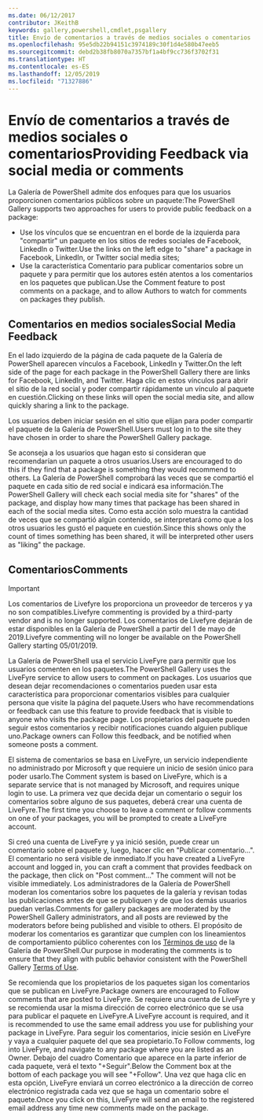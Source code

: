 ```yaml
---
ms.date: 06/12/2017
contributor: JKeithB
keywords: gallery,powershell,cmdlet,psgallery
title: Envío de comentarios a través de medios sociales o comentarios
ms.openlocfilehash: 95e5db22b94151c3974189c30f1d4e580b47eeb5
ms.sourcegitcommit: debd2b38fb8070a7357bf1a4bf9cc736f3702f31
ms.translationtype: HT
ms.contentlocale: es-ES
ms.lasthandoff: 12/05/2019
ms.locfileid: "71327886"
---
```

# <a name="providing-feedback-via-social-media-or-comments"></a><span data-ttu-id="8782c-103">Envío de comentarios a través de medios sociales o comentarios</span><span class="sxs-lookup"><span data-stu-id="8782c-103">Providing Feedback via social media or comments</span></span>

<span data-ttu-id="8782c-104">La Galería de PowerShell admite dos enfoques para que los usuarios proporcionen comentarios públicos sobre un paquete:</span><span class="sxs-lookup"><span data-stu-id="8782c-104">The PowerShell Gallery supports two approaches for users to provide public feedback on a package:</span></span>

- <span data-ttu-id="8782c-105">Use los vínculos que se encuentran en el borde de la izquierda para "compartir" un paquete en los sitios de redes sociales de Facebook, LinkedIn o Twitter.</span><span class="sxs-lookup"><span data-stu-id="8782c-105">Use the links on the left edge to "share" a package in Facebook, LinkedIn, or Twitter social media sites;</span></span>
- <span data-ttu-id="8782c-106">Use la característica Comentario para publicar comentarios sobre un paquete y para permitir que los autores estén atentos a los comentarios en los paquetes que publican.</span><span class="sxs-lookup"><span data-stu-id="8782c-106">Use the Comment feature to post comments on a package, and to allow Authors to watch for comments on packages they publish.</span></span>

## <a name="social-media-feedback"></a><span data-ttu-id="8782c-107">Comentarios en medios sociales</span><span class="sxs-lookup"><span data-stu-id="8782c-107">Social Media Feedback</span></span>

<span data-ttu-id="8782c-108">En el lado izquierdo de la página de cada paquete de la Galería de PowerShell aparecen vínculos a Facebook, LinkedIn y Twitter.</span><span class="sxs-lookup"><span data-stu-id="8782c-108">On the left side of the page for each package in the PowerShell Gallery there are links for Facebook, LinkedIn, and Twitter.</span></span>
<span data-ttu-id="8782c-109">Haga clic en estos vínculos para abrir el sitio de la red social y poder compartir rápidamente un vínculo al paquete en cuestión.</span><span class="sxs-lookup"><span data-stu-id="8782c-109">Clicking on these links will open the social media site, and allow quickly sharing a link to the package.</span></span>

<span data-ttu-id="8782c-110">Los usuarios deben iniciar sesión en el sitio que elijan para poder compartir el paquete de la Galería de PowerShell.</span><span class="sxs-lookup"><span data-stu-id="8782c-110">Users must log in to the site they have chosen in order to share the PowerShell Gallery package.</span></span>

<span data-ttu-id="8782c-111">Se aconseja a los usuarios que hagan esto si consideran que recomendarían un paquete a otros usuarios.</span><span class="sxs-lookup"><span data-stu-id="8782c-111">Users are encouraged to do this if they find that a package is something they would recommend to others.</span></span>
<span data-ttu-id="8782c-112">La Galería de PowerShell comprobará las veces que se compartió el paquete en cada sitio de red social e indicará esa información.</span><span class="sxs-lookup"><span data-stu-id="8782c-112">The PowerShell Gallery will check each social media site for "shares" of the package, and display how many times that package has been shared in each of the social media sites.</span></span>
<span data-ttu-id="8782c-113">Como esta acción solo muestra la cantidad de veces que se compartió algún contenido, se interpretará como que a los otros usuarios les gustó el paquete en cuestión.</span><span class="sxs-lookup"><span data-stu-id="8782c-113">Since this shows only the count of times something has been shared, it will be interpreted other users as "liking" the package.</span></span>

## <a name="comments"></a><span data-ttu-id="8782c-114">Comentarios</span><span class="sxs-lookup"><span data-stu-id="8782c-114">Comments</span></span>

> [!IMPORTANT]
> <span data-ttu-id="8782c-115">Los comentarios de Livefyre los proporciona un proveedor de terceros y ya no son compatibles.</span><span class="sxs-lookup"><span data-stu-id="8782c-115">Livefyre commenting is provided by a third-party vendor and is no longer supported.</span></span>
> <span data-ttu-id="8782c-116">Los comentarios de Livefyre dejarán de estar disponibles en la Galería de PowerShell a partir del 1 de mayo de 2019.</span><span class="sxs-lookup"><span data-stu-id="8782c-116">Livefyre commenting will no longer be available on the PowerShell Gallery starting 05/01/2019.</span></span> 

<span data-ttu-id="8782c-117">La Galería de PowerShell usa el servicio LiveFyre para permitir que los usuarios comenten en los paquetes.</span><span class="sxs-lookup"><span data-stu-id="8782c-117">The PowerShell Gallery uses the LiveFyre service to allow users to comment on packages.</span></span>
<span data-ttu-id="8782c-118">Los usuarios que desean dejar recomendaciones o comentarios pueden usar esta característica para proporcionar comentarios visibles para cualquier persona que visite la página del paquete.</span><span class="sxs-lookup"><span data-stu-id="8782c-118">Users who have recommendations or feedback can use this feature to provide feedback that is visible to anyone who visits the package page.</span></span>
<span data-ttu-id="8782c-119">Los propietarios del paquete pueden seguir estos comentarios y recibir notificaciones cuando alguien publique uno.</span><span class="sxs-lookup"><span data-stu-id="8782c-119">Package owners can Follow this feedback, and be notified when someone posts a comment.</span></span>

<span data-ttu-id="8782c-120">El sistema de comentarios se basa en LiveFyre, un servicio independiente no administrado por Microsoft y que requiere un inicio de sesión único para poder usarlo.</span><span class="sxs-lookup"><span data-stu-id="8782c-120">The Comment system is based on LiveFyre, which is a separate service that is not managed by Microsoft, and requires unique login to use.</span></span>
<span data-ttu-id="8782c-121">La primera vez que decida dejar un comentario o seguir los comentarios sobre alguno de sus paquetes, deberá crear una cuenta de LiveFyre.</span><span class="sxs-lookup"><span data-stu-id="8782c-121">The first time you choose to leave a comment or follow comments on one of your packages, you will be prompted to create a LiveFyre account.</span></span>

<span data-ttu-id="8782c-122">Si creó una cuenta de LiveFyre y ya inició sesión, puede crear un comentario sobre el paquete y, luego, hacer clic en "Publicar comentario...". El comentario no será visible de inmediato.</span><span class="sxs-lookup"><span data-stu-id="8782c-122">If you have created a LiveFyre account and logged in, you can craft a comment that provides feedback on the package, then click on "Post comment..." The comment will not be visible immediately.</span></span>
<span data-ttu-id="8782c-123">Los administradores de la Galería de PowerShell moderan los comentarios sobre los paquetes de la galería y revisan todas las publicaciones antes de que se publiquen y de que los demás usuarios puedan verlas.</span><span class="sxs-lookup"><span data-stu-id="8782c-123">Comments for gallery packages are moderated by the PowerShell Gallery administrators, and all posts are reviewed by the moderators before being published and visible to others.</span></span>
<span data-ttu-id="8782c-124">El propósito de moderar los comentarios es garantizar que cumplen con los lineamientos de comportamiento público coherentes con los [Términos de uso](https://www.powershellgallery.com/policies/Terms) de la Galería de PowerShell.</span><span class="sxs-lookup"><span data-stu-id="8782c-124">Our purpose in moderating the comments is to ensure that they align with public behavior consistent with the PowerShell Gallery [Terms of Use](https://www.powershellgallery.com/policies/Terms).</span></span>

<span data-ttu-id="8782c-125">Se recomienda que los propietarios de los paquetes sigan los comentarios que se publican en LiveFyre.</span><span class="sxs-lookup"><span data-stu-id="8782c-125">Package owners are encouraged to Follow comments that are posted to LiveFyre.</span></span>
<span data-ttu-id="8782c-126">Se requiere una cuenta de LiveFyre y se recomienda usar la misma dirección de correo electrónico que se usa para publicar el paquete en LiveFyre.</span><span class="sxs-lookup"><span data-stu-id="8782c-126">A LiveFyre account is required, and it is recommended to use the same email address you use for publishing your package in LiveFyre.</span></span>
<span data-ttu-id="8782c-127">Para seguir los comentarios, inicie sesión en LiveFyre y vaya a cualquier paquete del que sea propietario.</span><span class="sxs-lookup"><span data-stu-id="8782c-127">To Follow comments, log into LiveFyre, and navigate to any package where you are listed as an Owner.</span></span>
<span data-ttu-id="8782c-128">Debajo del cuadro Comentario que aparece en la parte inferior de cada paquete, verá el texto "+Seguir".</span><span class="sxs-lookup"><span data-stu-id="8782c-128">Below the Comment box at the bottom of each package you will see "+Follow".</span></span>
<span data-ttu-id="8782c-129">Una vez que haga clic en esta opción, LiveFyre enviará un correo electrónico a la dirección de correo electrónico registrada cada vez que se haga un comentario sobre el paquete.</span><span class="sxs-lookup"><span data-stu-id="8782c-129">Once you click on this, LiveFyre will send an email to the registered email address any time new comments made on the package.</span></span>
